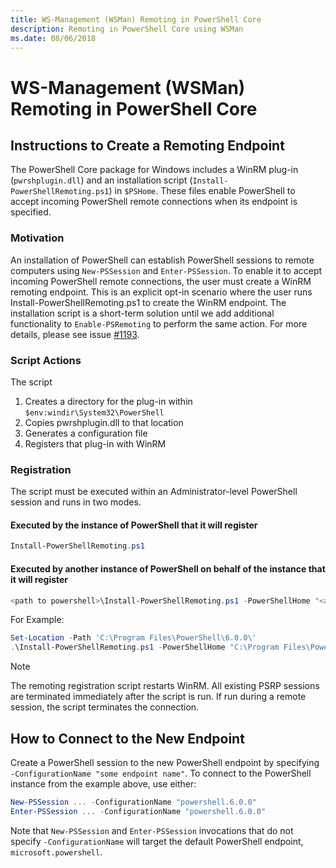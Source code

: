 ```yaml
---
title: WS-Management (WSMan) Remoting in PowerShell Core
description: Remoting in PowerShell Core using WSMan
ms.date: 08/06/2018
---
```

# WS-Management (WSMan) Remoting in PowerShell Core

## Instructions to Create a Remoting Endpoint

The PowerShell Core package for Windows includes a WinRM plug-in (`pwrshplugin.dll`) and an
installation script (`Install-PowerShellRemoting.ps1`) in `$PSHome`. These files enable PowerShell
to accept incoming PowerShell remote connections when its endpoint is specified.

### Motivation

An installation of PowerShell can establish PowerShell sessions to remote computers using
`New-PSSession` and `Enter-PSSession`. To enable it to accept incoming PowerShell remote
connections, the user must create a WinRM remoting endpoint. This is an explicit opt-in scenario
where the user runs Install-PowerShellRemoting.ps1 to create the WinRM endpoint. The installation
script is a short-term solution until we add additional functionality to `Enable-PSRemoting` to
perform the same action. For more details, please see issue
[#1193](https://github.com/PowerShell/PowerShell/issues/1193).

### Script Actions

The script

1. Creates a directory for the plug-in within `$env:windir\System32\PowerShell`
1. Copies pwrshplugin.dll to that location
1. Generates a configuration file
1. Registers that plug-in with WinRM

### Registration

The script must be executed within an Administrator-level PowerShell session and runs in two modes.

#### Executed by the instance of PowerShell that it will register

```powershell
Install-PowerShellRemoting.ps1
```

#### Executed by another instance of PowerShell on behalf of the instance that it will register

```powershell
<path to powershell>\Install-PowerShellRemoting.ps1 -PowerShellHome "<absolute path to the instance's $PSHOME>"
```

For Example:

```powershell
Set-Location -Path 'C:\Program Files\PowerShell\6.0.0\'
.\Install-PowerShellRemoting.ps1 -PowerShellHome "C:\Program Files\PowerShell\6.0.0\"
```

> [!NOTE]
> The remoting registration script restarts WinRM. All existing PSRP sessions are terminated
> immediately after the script is run. If run during a remote session, the script terminates the
> connection.

## How to Connect to the New Endpoint

Create a PowerShell session to the new PowerShell endpoint by specifying
`-ConfigurationName "some endpoint name"`. To connect to the PowerShell instance from the example
above, use either:

```powershell
New-PSSession ... -ConfigurationName "powershell.6.0.0"
Enter-PSSession ... -ConfigurationName "powershell.6.0.0"
```

Note that `New-PSSession` and `Enter-PSSession` invocations that do not specify `-ConfigurationName`
will target the default PowerShell endpoint, `microsoft.powershell`.
